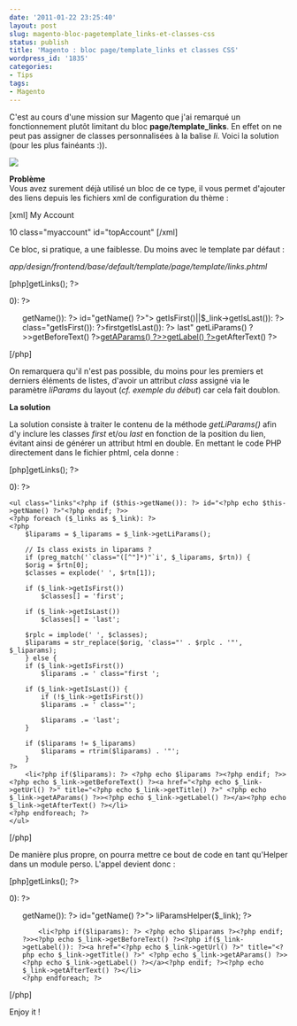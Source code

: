 ```yaml
---
date: '2011-01-22 23:25:40'
layout: post
slug: magento-bloc-pagetemplate_links-et-classes-css
status: publish
title: 'Magento : bloc page/template_links et classes CSS'
wordpress_id: '1835'
categories:
- Tips
tags:
- Magento
---
```


C'est au cours d'une mission sur Magento que j'ai remarqué un fonctionnement plutôt limitant du bloc **page/template_links**. En effet on ne peut pas assigner de classes personnalisées à la balise _li_. Voici la solution (pour les plus fainéants :)).




![](http://blog.kdecherf.com/wp-content/uploads/2010/01/magento_logo.gif)




**Problème**  
Vous avez surement déjà utilisé un bloc de ce type, il vous permet d'ajouter des liens depuis les fichiers xml de configuration du thème :


[xml]<block type="page/template_links" name="top.links" as="topLinks">
 <action method="addLink" translate="label title" module="customer">
   <label>My Account</label>
   <url helper="customer/getAccountUrl"/>
   <title>My Account</title>
   <prepare/>
   <urlParams/>
   <position>10</position>
   <liParams>class="myaccount" id="topAccount"</liParams>
 </action>
</block>
        [/xml]


Ce bloc, si pratique, a une faiblesse. Du moins avec le template par défaut :  

_app/design/frontend/base/default/template/page/template/links.phtml_


[php]<?php $_links = $this->getLinks(); ?>
<?php if(count($_links)>0): ?>
<ul class="links"<?php if($this->getName()): ?> id="<?php echo $this->getName() ?>"<?php endif;?>>
    <?php foreach($_links as $_link): ?>
        <li<?php if($_link->getIsFirst()||$_link->getIsLast()): ?> class="<?php if($_link->getIsFirst()): ?>first<?php endif; ?><?php if($_link->getIsLast()): ?> last<?php endif; ?>"<?php endif; ?> <?php echo $_link->getLiParams() ?>><?php echo $_link->getBeforeText() ?><a href="<?php echo $_link->getUrl() ?>" title="<?php echo $_link->getTitle() ?>" <?php echo $_link->getAParams() ?>><?php echo $_link->getLabel() ?></a><?php echo $_link->getAfterText() ?></li>
    <?php endforeach; ?>
</ul>
<?php endif; ?>[/php]


On remarquera qu'il n'est pas possible, du moins pour les premiers et derniers éléments de listes, d'avoir un attribut _class_ assigné via le paramètre _liParams_ du layout (_cf. exemple du début_) car cela fait doublon.




**La solution**  

La solution consiste à traiter le contenu de la méthode _getLiParams()_ afin d'y inclure les classes _first_ et/ou _last_ en fonction de la position du lien, évitant ainsi de générer un attribut html en double. En mettant le code PHP directement dans le fichier phtml, cela donne :


[php]<?php $_links = $this->getLinks(); ?>
<?php if (count($_links) > 0): ?>
    <ul class="links"<?php if ($this->getName()): ?> id="<?php echo $this->getName() ?>"<?php endif; ?>>
    <?php foreach ($_links as $_link): ?>
    <?php
	    $liparams = $_liparams = $_link->getLiParams();

	    // Is class exists in liparams ?
	    if (preg_match('`class="([^"]*)"`i', $_liparams, $rtn)) {
		$orig = $rtn[0];
		$classes = explode(' ', $rtn[1]);

		if ($_link->getIsFirst())
		    $classes[] = 'first';

		if ($_link->getIsLast())
		    $classes[] = 'last';

		$rplc = implode(' ', $classes);
		$liparams = str_replace($orig, 'class="' . $rplc . '"', $_liparams);
	    } else {
		if ($_link->getIsFirst())
		    $liparams .= ' class="first ';

		if ($_link->getIsLast()) {
		    if (!$_link->getIsFirst())
			$liparams .= ' class="';

		    $liparams .= 'last';
		}

		if ($liparams != $_liparams)
		    $liparams = rtrim($liparams) . '"';
	    }
    ?>
	    <li<?php if($liparams): ?> <?php echo $liparams ?><?php endif; ?>><?php echo $_link->getBeforeText() ?><a href="<?php echo $_link->getUrl() ?>" title="<?php echo $_link->getTitle() ?>" <?php echo $_link->getAParams() ?>><?php echo $_link->getLabel() ?></a><?php echo $_link->getAfterText() ?></li>
    <?php endforeach; ?>
	</ul>	
<?php endif; ?>
[/php]


De manière plus propre, on pourra mettre ce bout de code en tant qu'Helper dans un module perso. L'appel devient donc :


[php]<?php $_links = $this->getLinks(); ?>
<?php if(count($_links)>0): ?>
<ul class="links"<?php if($this->getName()): ?> id="<?php echo $this->getName() ?>"<?php endif;?>>
    <?php foreach($_links as $_link): ?>
	<?php
	// Fix for li classes issue.
	$fixhlp = Mage::helper('mymodule/myhelper');
	$liparams = $fixhlp->liParamsHelper($_link);
	?>

        <li<?php if($liparams): ?> <?php echo $liparams ?><?php endif; ?>><?php echo $_link->getBeforeText() ?><?php if($_link->getLabel()): ?><a href="<?php echo $_link->getUrl() ?>" title="<?php echo $_link->getTitle() ?>" <?php echo $_link->getAParams() ?>><?php echo $_link->getLabel() ?></a><?php endif; ?><?php echo $_link->getAfterText() ?></li>
    <?php endforeach; ?>
</ul>
<?php endif; ?>
[/php]


Enjoy it !

